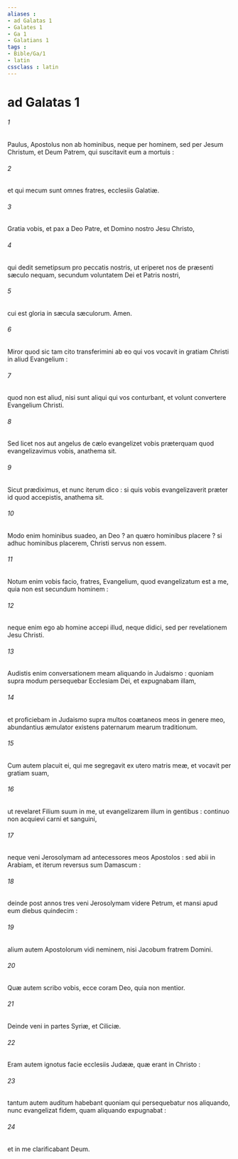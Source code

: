 ```yaml
---
aliases : 
- ad Galatas 1
- Galates 1
- Ga 1
- Galatians 1
tags : 
- Bible/Ga/1
- latin
cssclass : latin
---
```


# ad Galatas 1

###### 1
Paulus, Apostolus non ab hominibus, neque per hominem, sed per Jesum Christum, et Deum Patrem, qui suscitavit eum a mortuis :
###### 2
et qui mecum sunt omnes fratres, ecclesiis Galatiæ.
###### 3
Gratia vobis, et pax a Deo Patre, et Domino nostro Jesu Christo,
###### 4
qui dedit semetipsum pro peccatis nostris, ut eriperet nos de præsenti sæculo nequam, secundum voluntatem Dei et Patris nostri,
###### 5
cui est gloria in sæcula sæculorum. Amen.
###### 6
Miror quod sic tam cito transferimini ab eo qui vos vocavit in gratiam Christi in aliud Evangelium :
###### 7
quod non est aliud, nisi sunt aliqui qui vos conturbant, et volunt convertere Evangelium Christi.
###### 8
Sed licet nos aut angelus de cælo evangelizet vobis præterquam quod evangelizavimus vobis, anathema sit.
###### 9
Sicut prædiximus, et nunc iterum dico : si quis vobis evangelizaverit præter id quod accepistis, anathema sit.
###### 10
Modo enim hominibus suadeo, an Deo ? an quæro hominibus placere ? si adhuc hominibus placerem, Christi servus non essem.
###### 11
Notum enim vobis facio, fratres, Evangelium, quod evangelizatum est a me, quia non est secundum hominem :
###### 12
neque enim ego ab homine accepi illud, neque didici, sed per revelationem Jesu Christi.
###### 13
Audistis enim conversationem meam aliquando in Judaismo : quoniam supra modum persequebar Ecclesiam Dei, et expugnabam illam,
###### 14
et proficiebam in Judaismo supra multos coætaneos meos in genere meo, abundantius æmulator existens paternarum mearum traditionum.
###### 15
Cum autem placuit ei, qui me segregavit ex utero matris meæ, et vocavit per gratiam suam,
###### 16
ut revelaret Filium suum in me, ut evangelizarem illum in gentibus : continuo non acquievi carni et sanguini,
###### 17
neque veni Jerosolymam ad antecessores meos Apostolos : sed abii in Arabiam, et iterum reversus sum Damascum :
###### 18
deinde post annos tres veni Jerosolymam videre Petrum, et mansi apud eum diebus quindecim :
###### 19
alium autem Apostolorum vidi neminem, nisi Jacobum fratrem Domini.
###### 20
Quæ autem scribo vobis, ecce coram Deo, quia non mentior.
###### 21
Deinde veni in partes Syriæ, et Ciliciæ.
###### 22
Eram autem ignotus facie ecclesiis Judææ, quæ erant in Christo :
###### 23
tantum autem auditum habebant quoniam qui persequebatur nos aliquando, nunc evangelizat fidem, quam aliquando expugnabat :
###### 24
et in me clarificabant Deum.
